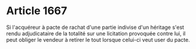 # Article 1667

<p>Si l'acquéreur à pacte de rachat d'une partie indivise d'un héritage s'est rendu adjudicataire de la totalité sur une licitation provoquée contre lui, il peut obliger le vendeur à retirer le tout lorsque celui-ci veut user du pacte.</p>